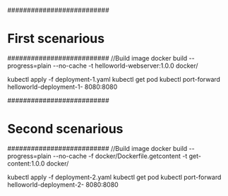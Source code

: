 ##########################
# First scenarious
##########################
//Build image
docker build --progress=plain --no-cache -t helloworld-webserver:1.0.0 docker/

kubectl apply -f deployment-1.yaml 
kubectl get pod
kubectl port-forward helloworld-deployment-1-<nnnnnn>  8080:8080

##########################
# Second scenarious
##########################
//Build image
docker build --progress=plain --no-cache -f docker/Dockerfile.getcontent -t get-content:1.0.0 docker/

kubectl apply -f deployment-2.yaml 
kubectl get pod
kubectl port-forward helloworld-deployment-2-<nnnnnn>  8080:8080
